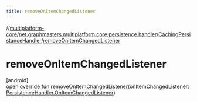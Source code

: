 ```yaml
---
title: removeOnItemChangedListener
---
```

//[multiplatform-core](../../../index.html)/[net.graphmasters.multiplatform.core.persistence.handler](../index.html)/[CachingPersistanceHandler](index.html)/[removeOnItemChangedListener](remove-on-item-changed-listener.html)



# removeOnItemChangedListener



[android]\
open override fun [removeOnItemChangedListener](remove-on-item-changed-listener.html)(onItemChangedListener: [PersistenceHandler.OnItemChangedListener](../../net.graphmasters.multiplatform.core.persistence/-persistence-handler/-on-item-changed-listener/index.html))




